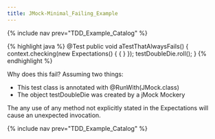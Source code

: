 ```yaml
---
title: JMock-Minimal_Failing_Example
---
```

{% include nav prev="TDD_Example_Catalog" %}

{% highlight java %}
@Test
public void aTestThatAlwaysFails() {
    context.checking(new Expectations() {
        {
        }
    });
    testDoubleDie.roll();
}
{% endhighlight %}

Why does this fail? Assuming two things:
* This test class is annotated with @RunWith(JMock.class)
* The object testDoubleDie was created by a jMock Mockery

The any use of any method not explicitly stated in the Expectations will cause an unexpected invocation.

{% include nav prev="TDD_Example_Catalog" %}
